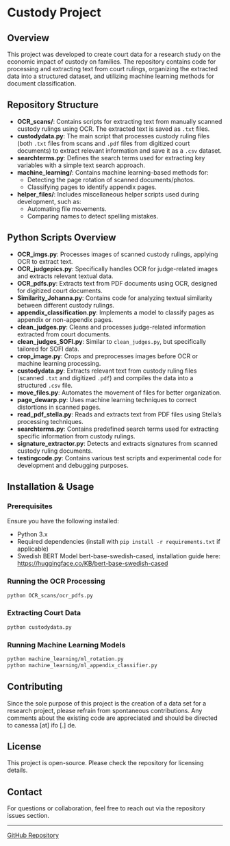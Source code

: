 # Custody Project

## Overview
This project was developed to create court data for a research study on the economic impact of custody on families. The repository contains code for processing and extracting text from court rulings, organizing the extracted data into a structured dataset, and utilizing machine learning methods for document classification.

## Repository Structure

- **OCR_scans/**: Contains scripts for extracting text from manually scanned custody rulings using OCR. The extracted text is saved as `.txt` files.
- **custodydata.py**: The main script that processes custody ruling files (both `.txt` files from scans and `.pdf` files from digitized court documents) to extract relevant information and save it as a `.csv` dataset.
- **searchterms.py**: Defines the search terms used for extracting key variables with a simple text search approach.
- **machine_learning/**: Contains machine learning-based methods for:
  - Detecting the page rotation of scanned documents/photos.
  - Classifying pages to identify appendix pages.
- **helper_files/**: Includes miscellaneous helper scripts used during development, such as:
  - Automating file movements.
  - Comparing names to detect spelling mistakes.

## Python Scripts Overview

- **OCR_imgs.py**: Processes images of scanned custody rulings, applying OCR to extract text.
- **OCR_judgepics.py**: Specifically handles OCR for judge-related images and extracts relevant textual data.
- **OCR_pdfs.py**: Extracts text from PDF documents using OCR, designed for digitized court documents.
- **Similarity_Johanna.py**: Contains code for analyzing textual similarity between different custody rulings.
- **appendix_classification.py**: Implements a model to classify pages as appendix or non-appendix pages.
- **clean_judges.py**: Cleans and processes judge-related information extracted from court documents.
- **clean_judges_SOFI.py**: Similar to `clean_judges.py`, but specifically tailored for SOFI data.
- **crop_image.py**: Crops and preprocesses images before OCR or machine learning processing.
- **custodydata.py**: Extracts relevant text from custody ruling files (scanned `.txt` and digitized `.pdf`) and compiles the data into a structured `.csv` file.
- **move_files.py**: Automates the movement of files for better organization.
- **page_dewarp.py**: Uses machine learning techniques to correct distortions in scanned pages.
- **read_pdf_stella.py**: Reads and extracts text from PDF files using Stella’s processing techniques.
- **searchterms.py**: Contains predefined search terms used for extracting specific information from custody rulings.
- **signature_extractor.py**: Detects and extracts signatures from scanned custody ruling documents.
- **testingcode.py**: Contains various test scripts and experimental code for development and debugging purposes.

## Installation & Usage

### Prerequisites
Ensure you have the following installed:
- Python 3.x
- Required dependencies (install with `pip install -r requirements.txt` if applicable)
- Swedish BERT Model bert-base-swedish-cased, installation guide here: https://huggingface.co/KB/bert-base-swedish-cased

### Running the OCR Processing
```bash
python OCR_scans/ocr_pdfs.py
```

### Extracting Court Data
```bash
python custodydata.py
```

### Running Machine Learning Models
```bash
python machine_learning/ml_rotation.py
python machine_learning/ml_appendix_classifier.py
```

## Contributing
Since the sole purpose of this project is the creation of a data set for a research project, please refrain from spontaneous contributions. Any comments about the existing code are appreciated and should be directed to canessa [at] ifo [.] de.

## License
This project is open-source. Please check the repository for licensing details.

## Contact
For questions or collaboration, feel free to reach out via the repository issues section.

---
[GitHub Repository](https://github.com/scanessa/custodyproject/tree/main)
